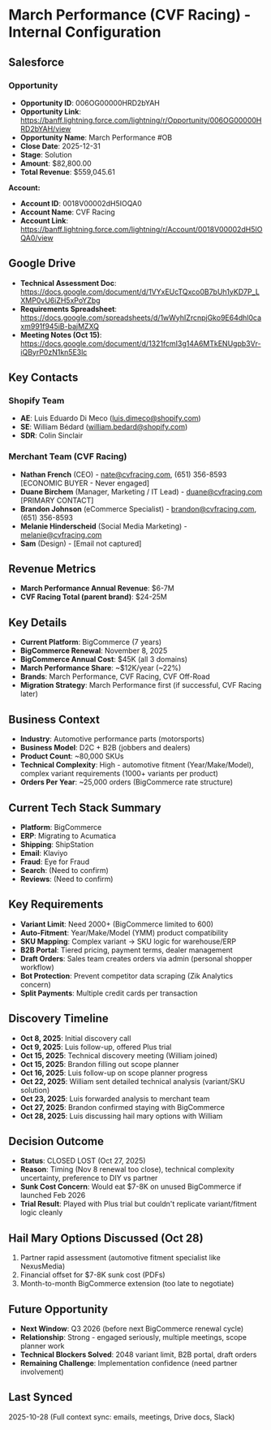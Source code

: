 # March Performance (CVF Racing) - Internal Configuration

## Salesforce

### Opportunity
- **Opportunity ID**: 006OG00000HRD2bYAH
- **Opportunity Link**: https://banff.lightning.force.com/lightning/r/Opportunity/006OG00000HRD2bYAH/view
- **Opportunity Name**: March Performance #OB
- **Close Date**: 2025-12-31
- **Stage**: Solution
- **Amount**: $82,800.00
- **Total Revenue**: $559,045.61

**Account:**
- **Account ID**: 0018V00002dH5IOQA0
- **Account Name**: CVF Racing
- **Account Link**: https://banff.lightning.force.com/lightning/r/Account/0018V00002dH5IOQA0/view

## Google Drive
- **Technical Assessment Doc**: https://docs.google.com/document/d/1VYxEUcTQxco0B7bUh1yKD7P_LXMP0vU6iZH5xPoYZbg
- **Requirements Spreadsheet**: https://docs.google.com/spreadsheets/d/1wWyhIZrcnpjGko9E64dhl0caxm991f945iB-bajMZXQ
- **Meeting Notes (Oct 15)**: https://docs.google.com/document/d/1321fcmI3g14A6MTkENUgpb3Vr-iQByrP0zN1kn5E3lc

## Key Contacts

### Shopify Team
- **AE**: Luis Eduardo Di Meco (luis.dimeco@shopify.com)
- **SE**: William Bédard (william.bedard@shopify.com)
- **SDR**: Colin Sinclair

### Merchant Team (CVF Racing)
- **Nathan French** (CEO) - nate@cvfracing.com, (651) 356-8593 [ECONOMIC BUYER - Never engaged]
- **Duane Birchem** (Manager, Marketing / IT Lead) - duane@cvfracing.com [PRIMARY CONTACT]
- **Brandon Johnson** (eCommerce Specialist) - brandon@cvfracing.com, (651) 356-8593
- **Melanie Hinderscheid** (Social Media Marketing) - melanie@cvfracing.com
- **Sam** (Design) - [Email not captured]

## Revenue Metrics
- **March Performance Annual Revenue**: $6-7M
- **CVF Racing Total (parent brand)**: $24-25M

## Key Details
- **Current Platform**: BigCommerce (7 years)
- **BigCommerce Renewal**: November 8, 2025
- **BigCommerce Annual Cost**: $45K (all 3 domains)
- **March Performance Share**: ~$12K/year (~22%)
- **Brands**: March Performance, CVF Racing, CVF Off-Road
- **Migration Strategy**: March Performance first (if successful, CVF Racing later)

## Business Context
- **Industry**: Automotive performance parts (motorsports)
- **Business Model**: D2C + B2B (jobbers and dealers)
- **Product Count**: ~80,000 SKUs
- **Technical Complexity**: High - automotive fitment (Year/Make/Model), complex variant requirements (1000+ variants per product)
- **Orders Per Year**: ~25,000 orders (BigCommerce rate structure)

## Current Tech Stack Summary
- **Platform**: BigCommerce
- **ERP**: Migrating to Acumatica
- **Shipping**: ShipStation
- **Email**: Klaviyo
- **Fraud**: Eye for Fraud
- **Search**: (Need to confirm)
- **Reviews**: (Need to confirm)

## Key Requirements
- **Variant Limit**: Need 2000+ (BigCommerce limited to 600)
- **Auto-Fitment**: Year/Make/Model (YMM) product compatibility
- **SKU Mapping**: Complex variant → SKU logic for warehouse/ERP
- **B2B Portal**: Tiered pricing, payment terms, dealer management
- **Draft Orders**: Sales team creates orders via admin (personal shopper workflow)
- **Bot Protection**: Prevent competitor data scraping (Zik Analytics concern)
- **Split Payments**: Multiple credit cards per transaction

## Discovery Timeline
- **Oct 8, 2025**: Initial discovery call
- **Oct 9, 2025**: Luis follow-up, offered Plus trial
- **Oct 15, 2025**: Technical discovery meeting (William joined)
- **Oct 15, 2025**: Brandon filling out scope planner
- **Oct 16, 2025**: Luis follow-up on scope planner progress
- **Oct 22, 2025**: William sent detailed technical analysis (variant/SKU solution)
- **Oct 23, 2025**: Luis forwarded analysis to merchant team
- **Oct 27, 2025**: Brandon confirmed staying with BigCommerce
- **Oct 28, 2025**: Luis discussing hail mary options with William

## Decision Outcome
- **Status**: CLOSED LOST (Oct 27, 2025)
- **Reason**: Timing (Nov 8 renewal too close), technical complexity uncertainty, preference to DIY vs partner
- **Sunk Cost Concern**: Would eat $7-8K on unused BigCommerce if launched Feb 2026
- **Trial Result**: Played with Plus trial but couldn't replicate variant/fitment logic cleanly

## Hail Mary Options Discussed (Oct 28)
1. Partner rapid assessment (automotive fitment specialist like NexusMedia)
2. Financial offset for $7-8K sunk cost (PDFs)
3. Month-to-month BigCommerce extension (too late to negotiate)

## Future Opportunity
- **Next Window**: Q3 2026 (before next BigCommerce renewal cycle)
- **Relationship**: Strong - engaged seriously, multiple meetings, scope planner work
- **Technical Blockers Solved**: 2048 variant limit, B2B portal, draft orders
- **Remaining Challenge**: Implementation confidence (need partner involvement)

## Last Synced
2025-10-28 (Full context sync: emails, meetings, Drive docs, Slack)

